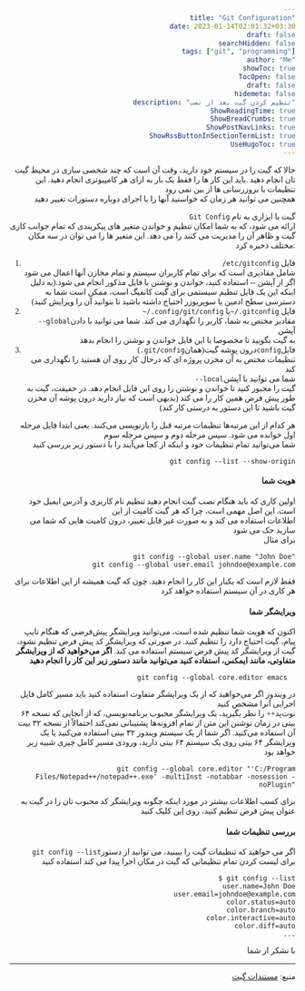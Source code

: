 ```yaml
---
title: "Git Configuration"
date: 2023-01-14T02:01:32+03:30
draft: false
searchHidden: false
tags: ["git", "programming"]
author: "Me"
showToc: true
TocOpen: false
draft: false
hidemeta: false
description: "تنظیم کردن گیت بعد از نصب"
ShowReadingTime: true
ShowBreadCrumbs: true
ShowPostNavLinks: true
ShowRssButtonInSectionTermList: true
UseHugoToc: true
---
```

<style>
    body{font-family: 'Vazir'; text-align: right;}
</style>

حالا که گیت را در سیستم خود دارید، وقت آن است که چند شخصی سازی در محیط گیت تان انجام دهید .باید این کار ها را فقط یک بار به ازای هر کامپیوتری انجام دهید. این تنظیمات با بروزرسانی ها از بین نمی رود  
همچنین می توانید هر زمان که خواستید آنها را با اجرای دوباره دستورات تغییر دهید

`Git Config` گیت با ابزاری به نام  
ارائه می شود، که به شما امکان تنظیم و خواندن متغیر های پیکربندی که تمام جوانب کاری گیت و ظاهر آن را مدیریت می کنند را می دهد. این متغیر ها را می توان در سه مکان مختلف ذخیره کرد:

1.  `/etc/gitconfig` فایل  
    شامل مقادیری است که برای تمام کاربران سیستم و تمام مخازن آنها اعمال می شود  
    اگر از آپشن -- استفاده کنید، خواندن و نوشتن با فایل مذکور انجام می شود.(به دلیل اینکه این یک فایل تنظیم سیستمی برای گیت کانفیگ است، ممکن است شما به دسترسی سطح ادمین یا سوپریوزر احتیاج داشته باشید تا بتوانید آن را ویرایش کنید)
2.  `~/.config/git/config` یا`~/.gitconfig` فایل  
    `--global`مقادیر مختص به شما، کاربر را نگهداری می کند. شما می توانید با دادن آپشن  
    به گیت بگویید تا مخصوصا با این فایل خواندن و نوشتن را انجام بدهد
3.  (`.git/config`همان)درون پوشه گیت`config`فایل  
    تنظیمات مختص به آن مخزن پروژه ای که درحال کار روی آن هستید را نگهداری می کند  
    `--local`شما می توانید با آپشن  
    گیت را مجبور کنید تا خواندن و نوشتن را روی این فایل انجام دهد. در حقیقت، گیت به طور پیش فرض همین کار را می کند (بدیهی است که نیاز دارید درون پوشه آن مخزن گیت باشید تا این دستور به درستی کار کند)

هر کدام از این مرتبه‌ها تنظیمات مرتبه قبل را بازنویسی می‌کنند. یعنی ابتدا فایل مرحله اول خوانده می شود. سپس مرحله دوم و سپس مرحله سوم  
شما می‌توانید تمام تنظیمات خود و اینکه از کجا می‌آیند را با دستور زیر بررسی کنید

    git config --list --show-origin

#### هویت شما

اولین کاری که باید هنگام نصب گیت انجام دهید تنظیم نام کاربری و آدرس ایمیل خود است. این اصل مهمی است، چرا که هر گیت کامیت از این  
اطلاعات استفاده می کند و به صورت غیر قابل تغییر، درون کامیت هایی که شما می سازید حک می شود  
برای مثال

    git config --global user.name "John Doe"
    git config --global user.email johndoe@example.com

  
فقط لازم است که یکبار این کار را انجام دهید. چون که گیت همیشه از این اطلاعات برای هر کاری در آن سیستم استفاده خواهد کرد

#### ویرایشگر شما

اکنون که هویت شما تنظیم شده است، می‌توانید ویرایشگر پیش‌فرضی که هنگام تایپ پیام، گیت احتیاج دارد را تنظیم کنید. در صورتی که ویرایشگر کد پیش فرض تنظیم نشود، گیت از ویرایشگر کد پیش فرض سیستم استفاده می کند. **اگر می‌خواهید که از ویرایشگر متفاوتی، مانند ایمکس، استفاده کنید می‌توانید مانند دستور زیر این کار را انجام دهید**  

    git config --global core.editor emacs  
  
در ویندوز اگر می‌خواهید که از یک ویرایشگر متفاوت استفاده کنید باید مسیر کامل فایل اجرایی آنرا مشخص کنید  
نوت‌پد++ را نظر بگیرید، یک ویرایشگر محبوب برنامه‌نویسی، که از آنجایی که نسخه ۶۴ بیتی در زمان نوشتن این متن از تمام افزونه‌ها پشتیبانی نمی‌کند احتمالاً از نسخه ۳۲ بیت آن استفاده می‌کنید. اگر شما از یک سیستم ویندوز ۳۲ بیتی استفاده می‌کنید یا یک ویرایشگر ۶۴ بیتی روی یک سیستم ۶۴ بیتی دارید، ورودی مسیر کامل چیزی شبیه زیر خواهد بود  

    git config --global core.editor "'C:/Program Files/Notepad++/notepad++.exe' -multiInst -notabbar -nosession -noPlugin"

برای کسب اطلاعات بیشتر در مورد اینکه چگونه ویرایشگر کد محبوب تان را در گیت به عنوان پیش فرض تنظیم کنید، روی [این](https://git-scm.com/book/fa/v2/ch00/_core_editor) کلیک کنید

#### بررسی تنظیمات شما

`git config --list`اگر می خواهید که تنظیمات گیت را ببینید، می توانید از دستور  
برای لیست کردن تمام تنظیماتی که گیت در مکان اجرا پیدا می کند استفاده کنید  

    $ git config --list
     user.name=John Doe
     user.email=johndoe@example.com
     color.status=auto
     color.branch=auto
     color.interactive=auto
     color.diff=auto
     ...

با تشکر از شما

* * *

منبع: [مستندات گیت](https://git-scm.com/book/fa/v2/%D8%B4%D8%B1%D9%88%D8%B9-%D8%A8%D9%87-%DA%A9%D8%A7%D8%B1-%D8%A7%D9%88%D9%84%DB%8C%D9%86-%D8%B1%D8%A7%D9%87%E2%80%8C%D8%A7%D9%86%D8%AF%D8%A7%D8%B2%DB%8C-%DA%AF%DB%8C%D8%AA)